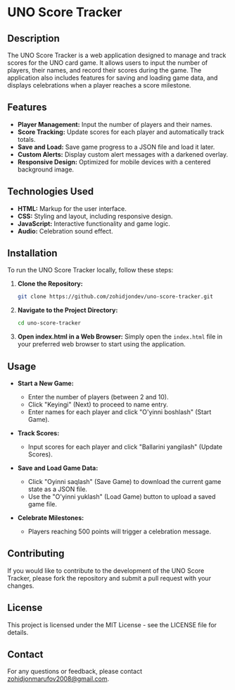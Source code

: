 # UNO Score Tracker

## Description

The UNO Score Tracker is a web application designed to manage and track scores for the UNO card game. It allows users to input the number of players, their names, and record their scores during the game. The application also includes features for saving and loading game data, and displays celebrations when a player reaches a score milestone.

## Features

- **Player Management:** Input the number of players and their names.
- **Score Tracking:** Update scores for each player and automatically track totals.
- **Save and Load:** Save game progress to a JSON file and load it later.
- **Custom Alerts:** Display custom alert messages with a darkened overlay.
- **Responsive Design:** Optimized for mobile devices with a centered background image.

## Technologies Used

- **HTML:** Markup for the user interface.
- **CSS:** Styling and layout, including responsive design.
- **JavaScript:** Interactive functionality and game logic.
- **Audio:** Celebration sound effect.

## Installation

To run the UNO Score Tracker locally, follow these steps:

1. **Clone the Repository:**

    ```bash
    git clone https://github.com/zohidjondev/uno-score-tracker.git
    ```

2. **Navigate to the Project Directory:**

    ```bash
    cd uno-score-tracker
    ```

3. **Open index.html in a Web Browser:**
   Simply open the `index.html` file in your preferred web browser to start using the application.

## Usage

- **Start a New Game:**
  - Enter the number of players (between 2 and 10).
  - Click "Keyingi" (Next) to proceed to name entry.
  - Enter names for each player and click "O'yinni boshlash" (Start Game).

- **Track Scores:**
  - Input scores for each player and click "Ballarini yangilash" (Update Scores).

- **Save and Load Game Data:**
  - Click "Oyinni saqlash" (Save Game) to download the current game state as a JSON file.
  - Use the "O'yinni yuklash" (Load Game) button to upload a saved game file.

- **Celebrate Milestones:**
  - Players reaching 500 points will trigger a celebration message.

## Contributing

If you would like to contribute to the development of the UNO Score Tracker, please fork the repository and submit a pull request with your changes.

## License

This project is licensed under the MIT License - see the LICENSE file for details.

## Contact

For any questions or feedback, please contact zohidjonmarufov2008@gmail.com.
